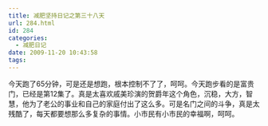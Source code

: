 ```yaml
---
title: 减肥坚持日记之第三十八天
url: 284.html
id: 284
categories:
  - 减肥日记
date: 2009-11-20 10:43:58
tags:
---
```


今天跑了65分钟，可是还是想跑，根本控制不了了，呵呵。今天跑步看的是富贵门，已经是第12集了。真是太喜欢戚美珍演的贺爵年这个角色，沉稳，大方，智慧，他为了老公的事业和自己的家庭付出了这么多。可是名门之间的斗争，真是太残酷了，每天都要想那么多复杂的事情。小市民有小市民的幸福啊，呵呵。
